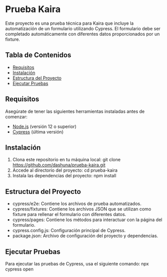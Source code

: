 # Prueba Kaira

Este proyecto es una prueba técnica para Kaira que incluye la automatización de un formulario utilizando Cypress. 
El formulario debe ser completado automáticamente con diferentes datos proporcionados por un fixture.

## Tabla de Contenidos

- [Requisitos](#requisitos)
- [Instalación](#instalación)
- [Estructura del Proyecto](#estructura-del-proyecto)
- [Ejecutar Pruebas](#ejecutar-pruebas)

## Requisitos

Asegúrate de tener las siguientes herramientas instaladas antes de comenzar:

- [Node.js](https://nodejs.org/) (versión 12 o superior)
- [Cypress](https://www.cypress.io/) (última versión)

## Instalación

1. Clona este repositorio en tu máquina local:
   git clone https://github.com/dashuna/prueba-kaira.git
2. Accede al directorio del proyecto:
   cd prueba-kaira
3. Instala las dependencias del proyecto:
   npm install

## Estructura del Proyecto
- cypress/e2e: Contiene los archivos de prueba automatizados.
- cypress/fixtures: Contiene los archivos JSON que se utilizan como fixture para rellenar el formulario con diferentes datos.
- cypress/pages: Contiene los métodos para interactuar con la página del formulario.
- cypress.config.js: Configuración principal de Cypress.
- package.json: Archivo de configuración del proyecto y dependencias.

## Ejecutar Pruebas
Para ejecutar las pruebas de Cypress, usa el siguiente comando:
  npx cypress open



